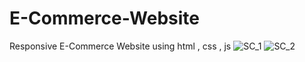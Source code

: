 # E-Commerce-Website
Responsive E-Commerce Website using html , css , js 
![SC_1](https://user-images.githubusercontent.com/74776980/116848719-d352c700-ac0a-11eb-936a-93e8b53f1e28.png)
![SC_2](https://user-images.githubusercontent.com/74776980/116848900-41978980-ac0b-11eb-8be2-2fd3d6f9d3ee.png)

